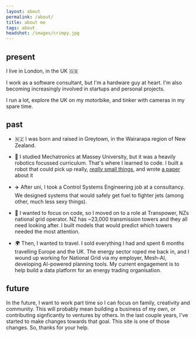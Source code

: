 ```yaml
---
layout: about
permalink: /about/
title: about me
tags: about
headshot: /images/crimpy.jpg
---
```


## present
I live in London, in the UK 🇬🇧

I work as a software consultant, but I'm a hardware guy at heart. I'm also becoming increasingly involved in startups and personal projects.

I run a lot, explore the UK on my motorbike, and tinker with cameras in my spare time.

## past
- 🇳🇿 I was born and raised in Greytown, in the Wairarapa region of New Zealand.

- 🤖 I studied Mechatronics at Massey University, but it was a heavily robotics focussed curriculum. That's where I learned to code. I built a robot that could pick up really, [*really* small things](https://www.researchgate.net/figure/Grab-and-release-trial-on-173mmdocumentclass12ptminimal-usepackageamsmath_fig4_328941199), and wrote [a paper](https://www.researchgate.net/publication/327522823_Development_of_a_Micromanipulation_Platform_with_Passive-Active_Hybrid_Release_Strategy_for_Single-Cell_Separation) about it

- ✈️ After uni, I took a Control Systems Engineering job at a consultancy. We designed systems that would safely get fuel to fighter jets (among other, much less sexy things).

- 🗼 I wanted to focus on code, so I moved on to a role at Transpower, NZs national grid operator. NZ has ~23,000 transmission towers and they all need looking after. I built models that would predict which towers needed the most attention.

- 🌍 Then, I wanted to travel. I sold everything I had and spent 6 months travelling Europe and the UK. The energy sector roped me back in, and I wound up working for National Grid via my employer, Mesh-AI, developing AI-powered planning tools. My current engagement is to help build a data platform for an energy trading organisation.

## future
In the future, I want to work part time so I can focus on family, creativity and community. This will probably mean building a business of my own, or contributing signficantly to ventures by others. In the last couple years, I've started to make changes towards that goal. This site is one of those changes. So, thanks for your help.